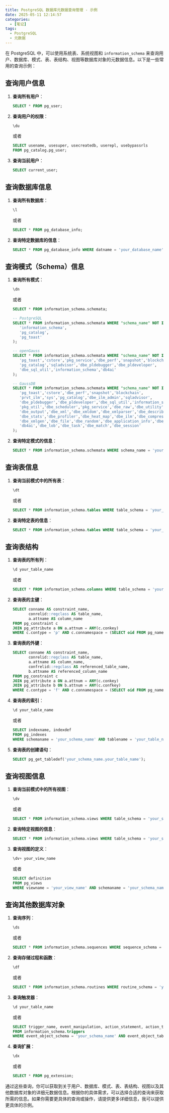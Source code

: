 ```yaml
---
title: PostgreSQL 数据库元数据查询管理 - 示例
date: 2025-05-11 12:14:57
categories:
  - [笔记]
tags:
  - PostgreSQL
  - 元数据
---
```


在 PostgreSQL 中，可以使用系统表、系统视图和 `information_schema` 来查询用户、数据库、模式、表、表结构、视图等数据库对象的元数据信息。以下是一些常用的查询示例：

## 查询用户信息

1. **查询所有用户**：

   ```sql
   SELECT * FROM pg_user;
   ```

2. **查询用户的权限**：

   ```sql
   \du
   ```

   或者

   ```sql
   SELECT usename, usesuper, usecreatedb, userepl, usebypassrls
   FROM pg_catalog.pg_user;
   ```

3. **查询当前用户**：

   ```sql
   SELECT current_user;
   ```

## 查询数据库信息

1. **查询所有数据库**：

   ```sql
   \l
   ```

   或者

   ```sql
   SELECT * FROM pg_database_info;
   ```

2. **查询特定数据库的信息**：

   ```sql
   SELECT * FROM pg_database_info WHERE datname = 'your_database_name';
   ```

## 查询模式（Schema）信息

1. **查询所有模式**：

   ```sql
   \dn
   ```

   或者

   ```sql
   SELECT * FROM information_schema.schemata;

   -- PostgreSQL
   SELECT * FROM information_schema.schemata WHERE "schema_name" NOT IN (
      'information_schema',
      'pg_catalog',
      'pg_toast'
   );

   -- openGauss
   SELECT * FROM information_schema.schemata WHERE "schema_name" NOT IN (
      'pg_toast','cstore','pkg_service','dbe_perf','snapshot','blockchain',
      'pg_catalog','sqladvisor','dbe_pldebugger','dbe_pldeveloper',
      'dbe_sql_util','information_schema','db4ai'
   );

   -- GaussDB
   SELECT * FROM information_schema.schemata WHERE "schema_name" NOT IN (
      'pg_toast','cstore','dbe_perf','snapshot','blockchain',
      'prvt_ilm','sys','pg_catalog','dbe_ilm_admin','sqladvisor',
      'dbe_pldebugger','dbe_pldeveloper','dbe_sql_util','information_schema',
      'pkg_util','dbe_scheduler','pkg_service','dbe_raw','dbe_utility',
      'dbe_output','dbe_xml','dbe_xmldom','dbe_xmlparser','dbe_describe',
      'dbe_stats','dbe_profiler','dbe_heat_map','dbe_ilm','dbe_compression',
      'dbe_xmlgen','dbe_file','dbe_random','dbe_application_info','dbe_sql',
      'db4ai','dbe_lob','dbe_task','dbe_match','dbe_session'
   );
   ```

2. **查询特定模式的信息**：

   ```sql
   SELECT * FROM information_schema.schemata WHERE schema_name = 'your_schema_name';
   ```

## 查询表信息

1. **查询当前模式中的所有表**：

   ```sql
   \dt
   ```

   或者

   ```sql
   SELECT * FROM information_schema.tables WHERE table_schema = 'your_schema_name' AND table_type = 'BASE TABLE';
   ```

2. **查询特定表的信息**：

   ```sql
   SELECT * FROM information_schema.tables WHERE table_schema = 'your_schema_name' AND table_name = 'your_table_name';
   ```

## 查询表结构

1. **查询表的所有列**：

   ```sql
   \d your_table_name
   ```

   或者

   ```sql
   SELECT * FROM information_schema.columns WHERE table_schema = 'your_schema_name' AND table_name = 'your_table_name';
   ```

2. **查询表的主键**：

   ```sql
   SELECT conname AS constraint_name,
          conrelid::regclass AS table_name,
          a.attname AS column_name
   FROM pg_constraint c
   JOIN pg_attribute a ON a.attnum = ANY(c.conkey)
   WHERE c.contype = 'p' AND c.connamespace = (SELECT oid FROM pg_namespace WHERE nspname = 'your_schema_name') AND c.conrelid = (SELECT oid FROM pg_class WHERE relname = 'your_table_name');
   ```

3. **查询表的外键**：

   ```sql
   SELECT conname AS constraint_name,
          conrelid::regclass AS table_name,
          a.attname AS column_name,
          confrelid::regclass AS referenced_table_name,
          b.attname AS referenced_column_name
   FROM pg_constraint c
   JOIN pg_attribute a ON a.attnum = ANY(c.conkey)
   JOIN pg_attribute b ON b.attnum = ANY(c.confkey)
   WHERE c.contype = 'f' AND c.connamespace = (SELECT oid FROM pg_namespace WHERE nspname = 'your_schema_name') AND c.conrelid = (SELECT oid FROM pg_class WHERE relname = 'your_table_name');
   ```

4. **查询表的索引**：

   ```sql
   \d your_table_name
   ```

   或者

   ```sql
   SELECT indexname, indexdef
   FROM pg_indexes
   WHERE schemaname = 'your_schema_name' AND tablename = 'your_table_name';
   ```

5. **查询表的创建语句**：

   ```sql
   SELECT pg_get_tabledef('your_schema_name.your_table_name');
   ```

## 查询视图信息

1. **查询当前模式中的所有视图**：

   ```sql
   \dv
   ```

   或者

   ```sql
   SELECT * FROM information_schema.views WHERE table_schema = 'your_schema_name';
   ```

2. **查询特定视图的信息**：

   ```sql
   SELECT * FROM information_schema.views WHERE table_schema = 'your_schema_name' AND table_name = 'your_view_name';
   ```

3. **查询视图的定义**：

   ```sql
   \dv+ your_view_name
   ```

   或者

   ```sql
   SELECT definition
   FROM pg_views
   WHERE viewname = 'your_view_name' AND schemaname = 'your_schema_name';
   ```

## 查询其他数据库对象

1. **查询序列**：

   ```sql
   \ds
   ```

   或者

   ```sql
   SELECT * FROM information_schema.sequences WHERE sequence_schema = 'your_schema_name';
   ```

2. **查询存储过程和函数**：

   ```sql
   \df
   ```

   或者

   ```sql
   SELECT * FROM information_schema.routines WHERE routine_schema = 'your_schema_name';
   ```

3. **查询触发器**：

   ```sql
   \d your_table_name
   ```

   或者

   ```sql
   SELECT trigger_name, event_manipulation, action_statement, action_timing, is_enabled
   FROM information_schema.triggers
   WHERE event_object_schema = 'your_schema_name' AND event_object_table = 'your_table_name';
   ```

4. **查询扩展**：

   ```sql
   \dx
   ```

   或者

   ```sql
   SELECT * FROM pg_extension;
   ```

通过这些查询，你可以获取到关于用户、数据库、模式、表、表结构、视图以及其他数据库对象的详细元数据信息。根据你的具体需求，可以选择合适的查询来获取所需的信息。如果你需要更具体的查询或操作，请提供更多详细信息，我可以提供更具体的示例。
